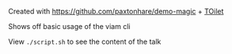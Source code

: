 Created with https://github.com/paxtonhare/demo-magic + [TOilet](https://github.com/cacalabs/toilet)

Shows off basic usage of the viam cli


View `./script.sh` to see the content of the talk
